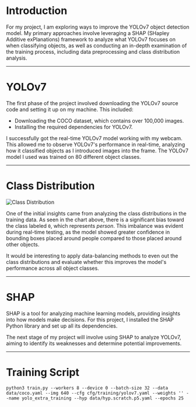 # Introduction

For my project, I am exploring ways to improve the YOLOv7 object detection model. My primary approaches involve leveraging a SHAP (SHapley Additive exPlanations) framework to analyze what YOLOv7 focuses on when classifying objects, as well as conducting an in-depth examination of the training process, including data preprocessing and class distribution analysis.

---

# YOLOv7

The first phase of the project involved downloading the YOLOv7 source code and setting it up on my machine. This included:
- Downloading the COCO dataset, which contains over 100,000 images.
- Installing the required dependencies for YOLOv7.

I successfully got the real-time YOLOv7 model working with my webcam. This allowed me to observe YOLOv7's performance in real-time, analyzing how it classified objects as I introduced images into the frame. The YOLOv7 model I used was trained on 80 different object classes.

---

# Class Distribution

![Class Distribution](./figs/class_distribution.png)

One of the initial insights came from analyzing the class distributions in the training data. As seen in the chart above, there is a significant bias toward the class labeled `0`, which represents *person*. This imbalance was evident during real-time testing, as the model showed greater confidence in bounding boxes placed around people compared to those placed around other objects.

It would be interesting to apply data-balancing methods to even out the class distributions and evaluate whether this improves the model's performance across all object classes.

---

# SHAP

SHAP is a tool for analyzing machine learning models, providing insights into how models make decisions. For this project, I installed the SHAP Python library and set up all its dependencies. 

The next stage of my project will involve using SHAP to analyze YOLOv7, aiming to identify its weaknesses and determine potential improvements.

---

# Training Script
```
python3 train.py --workers 8 --device 0 --batch-size 32 --data data/coco.yaml --img 640 --cfg cfg/training/yolov7.yaml --weights '' --name yolo_extra_training --hyp data/hyp.scratch.p5.yaml --epochs 25
```
